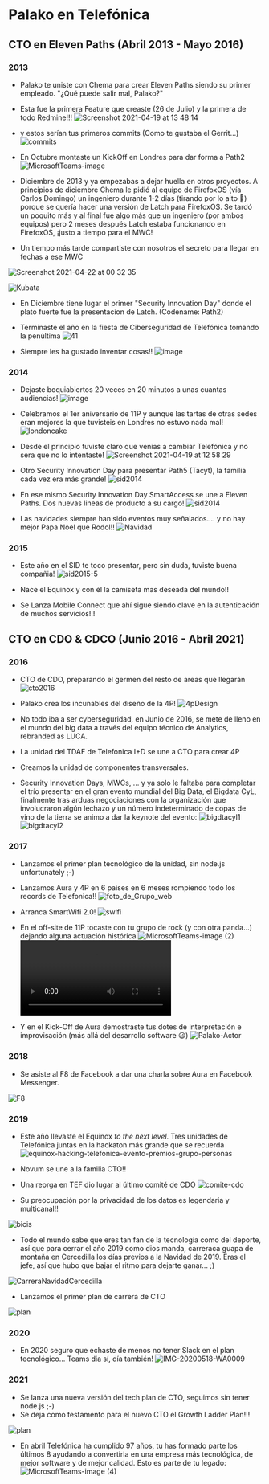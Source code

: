 # Palako en Telefónica

## CTO en Eleven Paths (Abril 2013 - Mayo 2016)
### 2013
* Palako te uniste con Chema para crear Eleven Paths siendo su primer empleado. "¿Qué puede salir mal, Palako?" 

* Esta fue la primera Feature que creaste (26 de Julio) y la primera de todo Redmine!!!
![Screenshot 2021-04-19 at 13 48 14](https://user-images.githubusercontent.com/481391/115231637-147cae80-a116-11eb-89f3-282f5267129e.png)

* y estos serían tus primeros commits (Como te gustaba el Gerrit...)
![commits](https://user-images.githubusercontent.com/481391/115375390-0a1deb80-a1ce-11eb-80e3-ac13d22d7161.jpg)


* En Octubre montaste un KickOff en Londres para dar forma a Path2
![MicrosoftTeams-image](https://user-images.githubusercontent.com/481391/115219215-94e7e300-a107-11eb-99b7-c245bbeda104.jpeg)

* Diciembre de 2013 y ya empezabas a dejar huella en otros proyectos. A principios de diciembre Chema le pidió al equipo de FirefoxOS (vía Carlos Domingo) un ingeniero durante 1-2 días (tirando por lo alto 🤟) porque se quería hacer una versión de Latch para FirefoxOS. Se tardó un poquito más y al final fue algo más que un ingeniero (por ambos equipos) pero 2 meses después Latch estaba funcionando en FirefoxOS, ¡justo a tiempo para el MWC!

* Un tiempo más tarde compartiste con nosotros el secreto para llegar en fechas a ese MWC 

![Screenshot 2021-04-22 at 00 32 35](https://user-images.githubusercontent.com/1271642/115629347-78fc6100-a302-11eb-9ed0-3c4219fd1f2b.png)

![Kubata](https://user-images.githubusercontent.com/1271642/115629948-8a923880-a303-11eb-95ec-bd50094c785c.png)

* En Diciembre tiene lugar el primer "Security Innovation Day" donde el plato fuerte fue la presentacion de Latch. (Codename: Path2)
* Terminaste el año en la fiesta de Ciberseguridad de Telefónica tomando la penúltima
![41](https://user-images.githubusercontent.com/481391/115162868-40604b80-a0a6-11eb-82fe-1fa0d51c1f91.jpg)

* Siempre les ha gustado inventar cosas!!
![image](/images/patents%20hall%20of%20fame%202013%20Telefonica.png)

### 2014
* Dejaste boquiabiertos 20 veces en 20 minutos a unas cuantas audiencias!
![image](https://user-images.githubusercontent.com/481391/115162708-41dd4400-a0a5-11eb-94c8-8926430d36a2.png)

* Celebramos el 1er aniversario de 11P y aunque las tartas de otras sedes eran mejores la que tuvisteis en Londres no estuvo nada mal!
![londoncake](https://user-images.githubusercontent.com/481391/115163148-bdd88b80-a0a7-11eb-92d7-14b7a6229b68.jpg)

* Desde el principio tuviste claro que venias a cambiar Telefónica y no sera que no lo intentaste!
![Screenshot 2021-04-19 at 12 58 29](https://user-images.githubusercontent.com/481391/115226693-d67c8c00-a10f-11eb-892d-9d91927b5973.png)

* Otro Security Innovation Day para presentar Path5 (Tacyt), la familia cada vez era más grande! 
![sid2014](https://user-images.githubusercontent.com/481391/115220400-ca410080-a108-11eb-82c4-f2173dc2a049.jpg)

* En ese mismo Security Innovation Day SmartAccess se une a Eleven Paths. Dos nuevas lineas de producto a su cargo!
![sid2014](/images/inno2014-smartaccess.png)

* Las navidades siempre han sido eventos muy señalados.... y no hay mejor Papa Noel que Rodol!!
![Navidad](/images/20141219_foto_felicitacion_Navidad.jpg)

### 2015
* Este año en el SID te toco presentar, pero sin duda, tuviste buena compañia!
![sid2015-5](https://user-images.githubusercontent.com/481391/115162927-96cd8a00-a0a6-11eb-9003-8ef82fdd9c10.jpg)

* Nace el Equinox y con él la camiseta mas deseada del mundo!!
* Se Lanza Mobile Connect que ahí sigue siendo clave en la autenticación de muchos servicios!!!

## CTO en CDO & CDCO (Junio 2016 - Abril 2021)
### 2016

* CTO de CDO, preparando el germen del resto de areas que llegarán
![cto2016](images/2016-09-cto-cdo.jpeg)

* Palako crea los incunables del diseño de la 4P!
![4pDesign](images/4p.png)

* No todo iba a ser cyberseguridad, en Junio de 2016, se mete de lleno en el mundo del big data a través del equipo técnico de Analytics, rebranded as LUCA.
* La unidad del TDAF de Telefonica I+D se une a CTO para crear 4P
* Creamos la unidad de componentes transversales.
* Security Innovation Days, MWCs, ... y ya solo le faltaba para completar el trío presentar en el gran evento mundial del Big Data, el Bigdata CyL, finalmente tras arduas negociaciones con la organización que involucraron algún lechazo y un número indeterminado de copas de vino de la tierra se animo a dar la keynote del evento:
![bigdtacyl1](images/20161193_BigDataCyL_Palako.png)
![bigdtacyl2](images/20161193_BigDataCyL_Palako_2.png)

### 2017
* Lanzamos el primer plan tecnológico de la unidad, sin node.js unfortunately ;-)
* Lanzamos Aura y 4P en 6 paises en 6 meses rompiendo todo los records de Telefonica!!
![foto_de_Grupo_web](https://user-images.githubusercontent.com/481391/115289545-fd0fe680-a152-11eb-8fde-47491e243e1f.jpg)

* Arranca SmartWifi 2.0!
![swifi](/images/swifi-sketch.jpeg)

* En el off-site de 11P tocaste con tu grupo de rock (y con otra panda...) dejando alguna actuación histórica 
![MicrosoftTeams-image (2)](https://user-images.githubusercontent.com/481391/115289685-24ff4a00-a153-11eb-89a3-e8008d06d73f.png)
![concert2017](/images/20171006_023651.mp4)

* Y en el Kick-Off de Aura demostraste tus dotes de interpretación e improvisación (más allá del desarrollo software 😃)
![Palako-Actor](https://user-images.githubusercontent.com/1271642/115622556-4f3e3c80-a2f8-11eb-948b-dc58de3a0fa3.jpeg)

### 2018
* Se asiste al F8 de Facebook a dar una charla sobre Aura en Facebook Messenger.  

![F8](/images/f8.png)
 
### 2019
* Este año llevaste el Equinox *to the next level*. Tres unidades de Telefónica juntas en la hackaton más grande que se recuerda
![equinox-hacking-telefonica-evento-premios-grupo-personas](https://user-images.githubusercontent.com/481391/115163325-ca111880-a0a8-11eb-9371-dbcae0e69a3b.jpg)

* Novum se une a la familia CTO!!

* Una reorga en TEF dio lugar al último comité de CDO
![comite-cdo](https://user-images.githubusercontent.com/481391/115163419-486dba80-a0a9-11eb-9292-376affefdfb7.jpg)

* Su preocupación por la privacidad de los datos es legendaria y multicanal!!

![bicis](/images/bicis.png)

* Todo el mundo sabe que eres tan fan de la tecnología como del deporte, así que para cerrar el año 2019 como dios manda, carreraca guapa de montaña en Cercedilla los días previos a la Navidad de 2019. Eras el jefe, así que hubo que bajar el ritmo para dejarte ganar... ;)

![CarreraNavidadCercedilla](/images/CarreraNavidadCercedilla.jpeg)

* Lanzamos el primer plan de carrera de CTO

![plan](/images/Plan-de-carrera.png)

### 2020
* En 2020 seguro que echaste de menos no tener Slack en el plan tecnológico... Teams dia sí, día también!
![IMG-20200518-WA0009](https://user-images.githubusercontent.com/481391/115162835-01ca9100-a0a6-11eb-8504-2841244b39d0.jpeg)

### 2021
* Se lanza una nueva versión del tech plan de CTO, seguimos sin tener node.js ;-)
* Se deja como testamento para el nuevo CTO el Growth Ladder Plan!!!

![plan](/images/Growth-Ladder.png)

* En abril Telefónica ha cumplido 97 años, tu has formado parte los últimos 8 ayudando a convertirla en una empresa más tecnológica, de mejor software y de mejor calidad. Esto es parte de tu legado:
![MicrosoftTeams-image (4)](https://user-images.githubusercontent.com/481391/115377775-39355c80-a1d0-11eb-999d-a7ebf70888bb.png)
